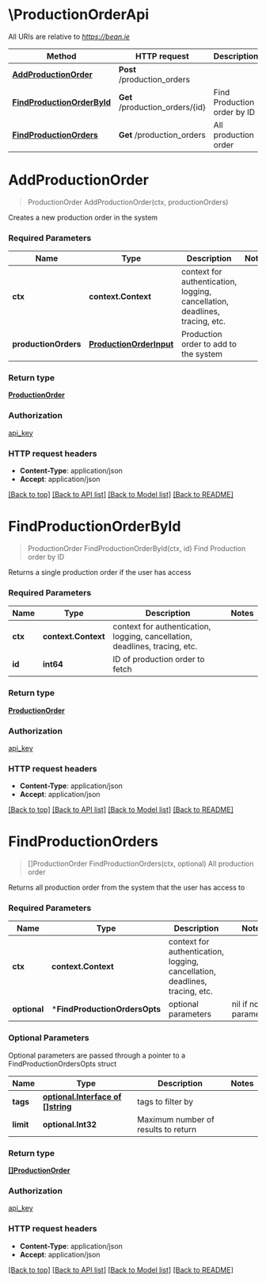 # \ProductionOrderApi

All URIs are relative to *https://bean.ie*

Method | HTTP request | Description
------------- | ------------- | -------------
[**AddProductionOrder**](ProductionOrderApi.md#AddProductionOrder) | **Post** /production_orders | 
[**FindProductionOrderById**](ProductionOrderApi.md#FindProductionOrderById) | **Get** /production_orders/{id} | Find Production order by ID
[**FindProductionOrders**](ProductionOrderApi.md#FindProductionOrders) | **Get** /production_orders | All production order


# **AddProductionOrder**
> ProductionOrder AddProductionOrder(ctx, productionOrders)


Creates a new production order in the system

### Required Parameters

Name | Type | Description  | Notes
------------- | ------------- | ------------- | -------------
 **ctx** | **context.Context** | context for authentication, logging, cancellation, deadlines, tracing, etc.
  **productionOrders** | [**ProductionOrderInput**](ProductionOrderInput.md)| Production order to add to the system | 

### Return type

[**ProductionOrder**](ProductionOrder.md)

### Authorization

[api_key](../README.md#api_key)

### HTTP request headers

 - **Content-Type**: application/json
 - **Accept**: application/json

[[Back to top]](#) [[Back to API list]](../README.md#documentation-for-api-endpoints) [[Back to Model list]](../README.md#documentation-for-models) [[Back to README]](../README.md)

# **FindProductionOrderById**
> ProductionOrder FindProductionOrderById(ctx, id)
Find Production order by ID

Returns a single production order if the user has access

### Required Parameters

Name | Type | Description  | Notes
------------- | ------------- | ------------- | -------------
 **ctx** | **context.Context** | context for authentication, logging, cancellation, deadlines, tracing, etc.
  **id** | **int64**| ID of production order to fetch | 

### Return type

[**ProductionOrder**](ProductionOrder.md)

### Authorization

[api_key](../README.md#api_key)

### HTTP request headers

 - **Content-Type**: application/json
 - **Accept**: application/json

[[Back to top]](#) [[Back to API list]](../README.md#documentation-for-api-endpoints) [[Back to Model list]](../README.md#documentation-for-models) [[Back to README]](../README.md)

# **FindProductionOrders**
> []ProductionOrder FindProductionOrders(ctx, optional)
All production order

Returns all production order from the system that the user has access to

### Required Parameters

Name | Type | Description  | Notes
------------- | ------------- | ------------- | -------------
 **ctx** | **context.Context** | context for authentication, logging, cancellation, deadlines, tracing, etc.
 **optional** | ***FindProductionOrdersOpts** | optional parameters | nil if no parameters

### Optional Parameters
Optional parameters are passed through a pointer to a FindProductionOrdersOpts struct

Name | Type | Description  | Notes
------------- | ------------- | ------------- | -------------
 **tags** | [**optional.Interface of []string**](string.md)| tags to filter by | 
 **limit** | **optional.Int32**| Maximum number of results to return | 

### Return type

[**[]ProductionOrder**](ProductionOrder.md)

### Authorization

[api_key](../README.md#api_key)

### HTTP request headers

 - **Content-Type**: application/json
 - **Accept**: application/json

[[Back to top]](#) [[Back to API list]](../README.md#documentation-for-api-endpoints) [[Back to Model list]](../README.md#documentation-for-models) [[Back to README]](../README.md)

